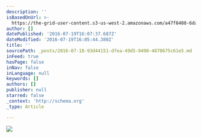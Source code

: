 ```yaml
---
description: ''
isBasedOnUrl: >-
  https://the-grid-user-content.s3-us-west-2.amazonaws.com/a47f8408-6da6-44d7-a039-fdfa18e1b6d5.jpg
author: []
datePublished: '2016-07-19T16:07:37.687Z'
dateModified: '2016-07-19T16:05:44.380Z'
title: ''
sourcePath: _posts/2016-07-18-93d44151-dfea-49d5-9490-4870675c61e5.md
inFeed: true
hasPage: false
inNav: false
inLanguage: null
keywords: []
authors: []
publisher: null
starred: false
_context: 'http://schema.org'
_type: Article

---
```

![](https://the-grid-user-content.s3-us-west-2.amazonaws.com/a47f8408-6da6-44d7-a039-fdfa18e1b6d5.jpg)